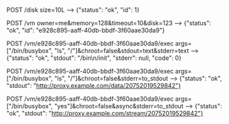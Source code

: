 
POST /disk
size=10L
-->
{"status": "ok", "id": 1}

POST /vm
owner=me&memory=128&timeout=10&disk=123
-->
{"status": "ok", "id": "e928c895-aaff-40db-bbdf-3f60aae30da9"}

POST /vm/e928c895-aaff-40db-bbdf-3f60aae30da9/exec
args=["/bin/busybox", "ls", "/"]&chroot=false&stdout=text&stderr=text
-->
{"status": "ok", "stdout": "/bin\n/init", "stderr": null, "code": 0}

POST /vm/e928c895-aaff-40db-bbdf-3f60aae30da9/exec
args=["/bin/busybox", "ls", "/"]&chroot=false&stderr=to_stdout
-->
{"status": "ok", "stdout": "http://proxy.example.com/data/20752019529842"}

POST /vm/e928c895-aaff-40db-bbdf-3f60aae30da9/exec
args=["/bin/busybox", "yes"]&chroot=false&async&stderr=to_stdout
-->
{"status": "ok", "stdout": "http://proxy.example.com/stream/20752019529842"}
